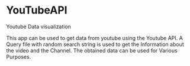 # YouTubeAPI
Youtube Data visualization

  This app can be used to get data from youtube using the Youtube API.
  A Query file with random search string is used to get the Information about the video and the Channel.
  The obtained data can be used for Various Purposes.

